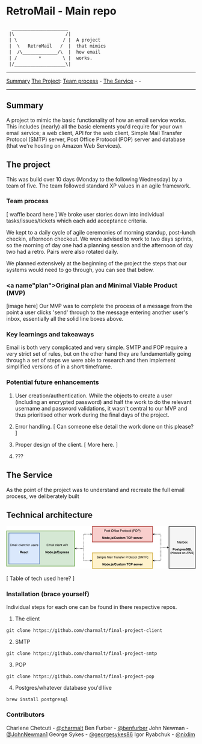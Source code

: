 # RetroMail - Main repo
```
  _____________________  
 |\                   /|
 | \                 / |  A project
 |  \   RetroMail   /  |  that mimics
 |  /\_____________/\  |  how email
 | /        *        \ |  works.
 |/___________________\|

```

***
[Summary](#summary)
[The Project](#project): [Team process](#team-process) - [](#)
[The Service](#service) - [](#) - [](#)
***

## <a name="summary">Summary</a>
A project to mimic the basic functionality of how an email service works. This includes (nearly) all the basic elements you'd require for your own email service; a web client, API for the web client, Simple Mail Transfer Protocol (SMTP) server, Post Office Protocol (POP) server and database (that we're hosting on Amazon Web Services).


## <a name="project">The project</a>
This was build over 10 days (Monday to the following Wednesday) by a team of five. The team followed standard XP values in an agile framework.

### <a name="team-process">Team process</a>
[ waffle board here ]
We broke user stories down into individual tasks/issues/tickets which each add acceptance criteria.

We kept to a daily cycle of agile ceremonies of morning standup, post-lunch checkin, afternoon checkout. We were advised to work to two days sprints, so the morning of day one had a planning session and the afternoon of day two had a retro. Pairs were also rotated daily.

We planned extensively at the beginning of the project the steps that our systems would need to go through, you can see that below.


### <a name"plan">Original plan and Minimal Viable Product (MVP)</a>
[image here]
Our MVP was to complete the process of a message from the point a user clicks 'send' through to the message entering another user's inbox, essentially all the solid line boxes above.


### <a name="learnings">Key learnings and takeaways</a>
Email is both very complicated and very simple. SMTP and POP require a very strict set of rules, but on the other hand they are fundamentally going through a set of steps we were able to research and then implement simplified versions of in a short timeframe.


### <a name="enhancements">Potential future enhancements</a>
1. User creation/authentication. While the objects to create a user (including an encrypted password) and half the work to do the relevant username and password validations, it wasn't central to our MVP and thus prioritised other work during the final days of the project.

2. Error handling. [ Can someone else detail the work done on this please? ]

3. Proper design of the client. [ More here. ]

4. ???


## <a name="service">The Service</a>
As the point of the project was to understand and recreate the full email process, we deliberately built

## Technical architecture
![Summary of our technical architecture](https://github.com/charmalt/final-project-main/blob/master/images/summary-architecture.png "Summary of our technical architecture")

[ Table of tech used here? ]

### Installation (brace yourself)
Individual steps for each one can be found in there respective repos.

1. The client
```
git clone https://github.com/charmalt/final-project-client
```
2. SMTP
```
git clone https://github.com/charmalt/final-project-smtp
```
3. POP
```
git clone https://github.com/charmalt/final-project-pop
```
4. Postgres/whatever database you'd live
```
brew install postgresql
```


### Contributors

Charlene Chetcuti - [@charmalt](https://github.com/charmalt)
Ben Furber - [@benfurber](https://github.com/benfurber)
John Newman - [@JohnNewman1](https://github.com/JohnNewman1)
George Sykes - [@georgesykes86](https://github.com/georgesykes86)
Igor Ryabchuk - [@nixlim](https://github.com/nixlim)
